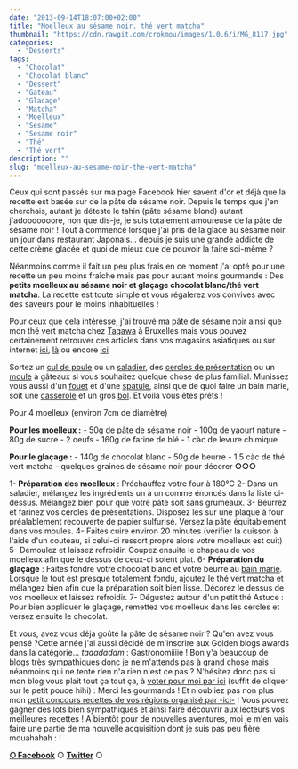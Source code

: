 ```yaml
---
date: "2013-09-14T18:07:00+02:00"
title: "Moelleux au sésame noir, thé vert matcha"
thumbnail: "https://cdn.rawgit.com/crokmou/images/1.0.6/i/MG_8117.jpg"
categories:
  - "Desserts"
tags:
  - "Chocolat"
  - "Chocolat blanc"
  - "Dessert"
  - "Gateau"
  - "Glacage"
  - "Matcha"
  - "Moelleux"
  - "Sesame"
  - "Sesame noir"
  - "Thé"
  - "Thé vert"
description: ""
slug: "moelleux-au-sesame-noir-the-vert-matcha"
---
```


Ceux qui sont passés sur ma page Facebook hier savent d'or et déjà que la recette est basée sur de la pâte de sésame noir. Depuis le temps que j'en cherchais, autant je déteste le tahin (pâte sésame blond) autant j'adooooooore, non que dis-je, je suis totalement amoureuse de la pâte de sésame noir ! Tout à commencé lorsque j'ai pris de la glace au sésame noir un jour dans restaurant Japonais... depuis je suis une grande addicte de cette crème glacée et quoi de mieux que de pouvoir la faire soi-même ?

<a name="more"></a>

Néanmoins comme il fait un peu plus frais en ce moment j'ai opté pour une recette un peu moins fraîche mais pas pour autant moins gourmande : Des **petits moelleux au sésame noir et glaçage chocolat blanc/thé vert matcha**. La recette est toute simple et vous régalerez vos convives avec des saveurs pour le moins inhabituelles !

Pour ceux que cela intéresse, j'ai trouvé ma pâte de sésame noir ainsi que mon thé vert matcha chez [Tagawa](http://www.tagawa.eu/) à Bruxelles mais vous pouvez certainement retrouver ces articles dans vos magasins asiatiques ou sur internet [ici](http://www.bienmanger.com/1F10929_Pate_Sesame.html), [là](http://www.laboutiquedujapon.fr/PrestaShop/fr/1326-pate-de-sesame-grille-noir-100ml-4932395000678.html) ou encore [ici](http://cook-shop.fr/pate-/1429-pate-de-sesame-noir-terre-exotique-3760063336412.html)

Sortez un [cul de poule](http://www.rueducommerce.fr/m/pl/malid:48515370) ou un [saladier](http://www.rueducommerce.fr/m/pl/malid:4769897), des [cercles de présentation](http://www.rueducommerce.fr/index/cercle%20de%20presentation) ou un [moule](http://www.rueducommerce.fr/m/pl/malid:5325292) à gâteaux si vous souhaitez quelque chose de plus familial. Munissez vous aussi d'un [fouet](http://www.rueducommerce.fr/index/ustensile%20Fouet%20inox) et d'une [spatule](http://www.rueducommerce.fr/m/pl/malid:48515367), ainsi que de quoi faire un bain marie, soit une [casserole](http://www.rueducommerce.fr/m/pl/malid:115) et un gros [bol](http://www.rueducommerce.fr/m/pl/malid:4769881). Et voilà vous êtes prêts !

Pour 4 moelleux (environ 7cm de diamètre)

**Pour les moelleux :** <span style="line-height: 15.59375px;">- 50g de pâte de sésame noir</span> - 100g de yaourt nature - 80g de sucre - 2 oeufs - 160g de farine de blé - 1 càc de levure chimique

**Pour le glaçage :** - 140g de chocolat blanc - 50g de beurre - 1,5 càc de thé vert matcha - quelques graines de sésame noir pour décorer **○○○**

1- **Préparation des moelleux** : Préchauffez votre four à 180°C 2- Dans un saladier, mélangez les ingrédients un à un comme énoncés dans la liste ci-dessus. Mélangez bien pour que votre pâte soit sans grumeaux. 3- Beurrez et farinez vos cercles de présentations. Disposez les sur une plaque à four préalablement recouverte de papier sulfurisé. Versez la pâte équitablement dans vos moules. 4- Faites cuire environ 20 minutes (vérifier la cuisson à l'aide d'un couteau, si celui-ci ressort propre alors votre moelleux est cuit) 5- Démoulez et laissez refroidir. Coupez ensuite le chapeau de vos moelleux afin que le dessus de ceux-ci soient plat. 6- **Préparation du glaçage** : Faites fondre votre chocolat blanc et votre beurre au [bain marie](http://cuisine-facile.com/trucs_astuces/recette-comment-preparer-bain-marie.html). Lorsque le tout est presque totalement fondu, ajoutez le thé vert matcha et mélangez bien afin que la préparation soit bien lisse. Décorez le dessus de vos moelleux et laissez refroidir. 7- Dégustez autour d'un petit thé Astuce : Pour bien appliquer le glaçage, remettez vos moelleux dans les cercles et versez ensuite le chocolat.

Et vous, avez vous déjà goûté la pâte de sésame noir ? Qu'en avez vous pensé ?Cette année j'ai aussi décidé de m'inscrire aux Golden blogs awards dans la catégorie... *tadadadam* : Gastronomiiiie ! Bon y'a beaucoup de blogs très sympathiques donc je ne m'attends pas à grand chose mais néanmoins qui ne tente rien n'a rien n'est ce pas ? N'hésitez donc pas si mon blog vous plait tout ça tout ça, à [voter pour moi par ici](http://www.golden-blog-awards.fr/blogs/crokmou.html) (suffit de cliquer sur le petit pouce hihi) : Merci les gourmands ! Et n'oubliez pas non plus mon [petit concours recettes de vos régions organisé par -ici-](https://crokmou.com/2013/09/1000-merci-et-un-concours.html) ! Vous pouvez gagner des lots bien sympathiques et ainsi faire découvrir aux lecteurs vos meilleures recettes ! A bientôt pour de nouvelles aventures, moi je m'en vais faire une partie de ma nouvelle acquisition dont je suis pas peu fière mouahahah : !

[**○<span style="font-size: xx-small; margin: 0px; outline: 0px; padding: 0px;"><span style="font-family: Arial, Helvetica, sans-serif; margin: 0px; outline: 0px; padding: 0px;"> </span></span>Facebook**](https://www.facebook.com/pages/CroKMou/148093255259077) ○ [**Twitter**](https://twitter.com/Crokmou) ○